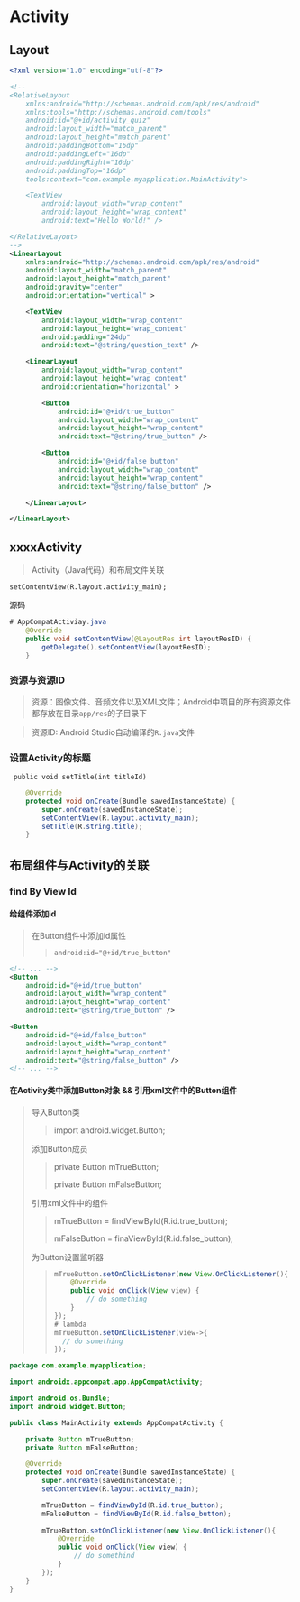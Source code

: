 # Activity

## Layout

```xml
<?xml version="1.0" encoding="utf-8"?>

<!--
<RelativeLayout
    xmlns:android="http://schemas.android.com/apk/res/android"
    xmlns:tools="http://schemas.android.com/tools"
    android:id="@+id/activity_quiz"
    android:layout_width="match_parent"
    android:layout_height="match_parent"
    android:paddingBottom="16dp"
    android:paddingLeft="16dp"
    android:paddingRight="16dp"
    android:paddingTop="16dp"
    tools:context="com.example.myapplication.MainActivity">

    <TextView
        android:layout_width="wrap_content"
        android:layout_height="wrap_content"
        android:text="Hello World!" />

</RelativeLayout>
-->
<LinearLayout
    xmlns:android="http://schemas.android.com/apk/res/android"
    android:layout_width="match_parent"
    android:layout_height="match_parent"
    android:gravity="center"
    android:orientation="vertical" >

    <TextView
        android:layout_width="wrap_content"
        android:layout_height="wrap_content"
        android:padding="24dp"
        android:text="@string/question_text" />

    <LinearLayout
        android:layout_width="wrap_content"
        android:layout_height="wrap_content"
        android:orientation="horizontal" >

        <Button
            android:id="@+id/true_button"
            android:layout_width="wrap_content"
            android:layout_height="wrap_content"
            android:text="@string/true_button" />

        <Button
            android:id="@+id/false_button"
            android:layout_width="wrap_content"
            android:layout_height="wrap_content"
            android:text="@string/false_button" />

    </LinearLayout>

</LinearLayout>
```

## xxxxActivity

> Activity（Java代码）和布局文件关联

`setContentView(R.layout.activity_main);`

源码

```java
# AppCompatActiviay.java
    @Override
    public void setContentView(@LayoutRes int layoutResID) {
        getDelegate().setContentView(layoutResID);
    }
```

### 资源与资源ID

> 资源：图像文件、音频文件以及XML文件；Android中项目的所有资源文件都存放在目录`app/res`的子目录下

> 资源ID: Android Studio自动编译的`R.java`文件

### 设置Activity的标题

` public void setTitle(int titleId)`



```java
    @Override
    protected void onCreate(Bundle savedInstanceState) {
        super.onCreate(savedInstanceState);
        setContentView(R.layout.activity_main);
        setTitle(R.string.title);
    }
```

## 布局组件与Activity的关联

### find By View Id

#### 给组件添加id

> 在Button组件中添加id属性
>
> > `android:id="@+id/true_button" ` 
>

```xml
<!-- ... -->
<Button
    android:id="@+id/true_button"
    android:layout_width="wrap_content"
    android:layout_height="wrap_content"
    android:text="@string/true_button" />

<Button
    android:id="@+id/false_button"
    android:layout_width="wrap_content"
    android:layout_height="wrap_content"
    android:text="@string/false_button" />
<!-- ... -->
```



#### 在Activity类中添加Button对象 && 引用xml文件中的Button组件

> 导入Button类
>
> > import android.widget.Button;
>
> 添加Button成员
>
> > private Button mTrueButton;
> >
> > private Button mFalseButton;
>
> 引用xml文件中的组件
>
> > mTrueButton = findViewById(R.id.true_button);
> >
> > mFalseButton = finaViewById(R.id.false_button);
>
> 为Button设置监听器
> > ```java
> > mTrueButton.setOnClickListener(new View.OnClickListener(){
> >     @Override
> >     public void onClick(View view) {
> >         // do something
> >     }
> > });
> > # lambda
> > mTrueButton.setOnClickListener(view->{
> >   // do something  
> > });
> > ```

```java
package com.example.myapplication;

import androidx.appcompat.app.AppCompatActivity;

import android.os.Bundle;
import android.widget.Button;

public class MainActivity extends AppCompatActivity {

    private Button mTrueButton;
    private Button mFalseButton;

    @Override
    protected void onCreate(Bundle savedInstanceState) {
        super.onCreate(savedInstanceState);
        setContentView(R.layout.activity_main);

        mTrueButton = findViewById(R.id.true_button);
        mFalseButton = findViewById(R.id.false_button);
        
        mTrueButton.setOnClickListener(new View.OnClickListener(){
            @Override
            public void onClick(View view) {
                // do somethind
            }
        });
    }
}
```



